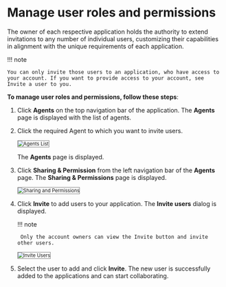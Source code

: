 # Manage user roles and permissions

The owner of each respective application holds the authority to extend invitations to any number of individual users, customizing their capabilities in alignment with the unique requirements of each application.

!!! note

    You can only invite those users to an application, who have access to your account. If you want to provide access to your account, see Invite a user to you.


**To manage user roles and permissions, follow these steps**:


1. Click **Agents** on the top navigation bar of the application. The **Agents** page is displayed with the list of agents.
2. Click the required Agent to which you want to invite users.

    <img src="../images/agents-list.png" alt="Agents List" title="Agents List" style="border: 1px solid gray; zoom:80%;">

    The **Agents** page is displayed.

1. Click **Sharing & Permission** from the left navigation bar of the **Agents** page. The **Sharing & Permissions** page is displayed.

    <img src="../images/sharing-and-permissions.png" alt="Sharing and Permissions" title="Sharing and Permissions" style="border: 1px solid gray; zoom:80%;">

1. Click **Invite** to add users to your application. The **Invite users** dialog is displayed.

    !!! note

        Only the account owners can view the Invite button and invite other users.
    
    <img src="../images/invite-users.png" alt="Invite Users" title="Invite Users" style="border: 1px solid gray; zoom:80%;">

1. Select the user to add and click **Invite**. The new user is successfully added to the applications and can start collaborating.